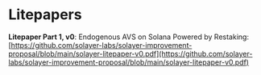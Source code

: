 # Litepapers

**Litepaper Part 1, v0**: Endogenous AVS on Solana Powered by Restaking: [https://github.com/solayer-labs/solayer-improvement-proposal/blob/main/solayer-litepaper-v0.pdf](https://github.com/solayer-labs/solayer-improvement-proposal/blob/main/solayer-litepaper-v0.pdf)
